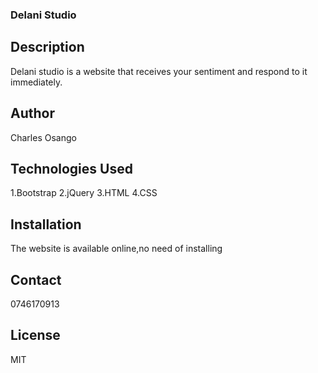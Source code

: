 ### Delani Studio
## Description 
Delani studio is a website that receives your sentiment and respond to it immediately.
## Author
Charles Osango
## Technologies Used
1.Bootstrap
2.jQuery
3.HTML
4.CSS
## Installation
The website is available online,no need of installing
## Contact
0746170913
## License
MIT